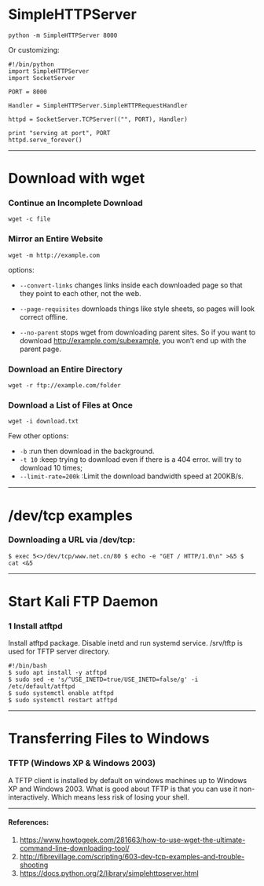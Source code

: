 # SimpleHTTPServer 

``
python -m SimpleHTTPServer 8000
``

Or customizing:

```
#!/bin/python
import SimpleHTTPServer
import SocketServer

PORT = 8000

Handler = SimpleHTTPServer.SimpleHTTPRequestHandler

httpd = SocketServer.TCPServer(("", PORT), Handler)

print "serving at port", PORT
httpd.serve_forever()
```
---
# Download with wget

### Continue an Incomplete Download
``
wget -c file
``

### Mirror an Entire Website
``
wget -m http://example.com
``

options:

* ``--convert-links`` changes links inside each downloaded page so that they point to each other, not the web.

* ``--page-requisites`` downloads things like style sheets, so pages will look correct offline.
* ``--no-parent`` stops wget from downloading parent sites. So if you want to download http://example.com/subexample, you won’t end up with the parent page.

### Download an Entire Directory
``
wget -r ftp://example.com/folder
``

### Download a List of Files at Once
``
wget -i download.txt
``

Few other options:

* ``-b`` :run then download in the background.
* ``-t 10`` :keep trying to download even if there is a 404 error. will try to download 10 times;
* ``--limit-rate=200k`` :Limit the download bandwidth speed at 200KB/s.

---
# /dev/tcp examples 

### Downloading a URL via /dev/tcp:
``
$ exec 5<>/dev/tcp/www.net.cn/80
$ echo -e "GET / HTTP/1.0\n" >&5
$ cat <&5
``

---------------------

# Start Kali FTP Daemon
### 1 Install atftpd

Install atftpd package. Disable inetd and run systemd service. /srv/tftp is used for TFTP server directory.

```console
#!/bin/bash
$ sudo apt install -y atftpd
$ sudo sed -e 's/^USE_INETD=true/USE_INETD=false/g' -i /etc/default/atftpd
$ sudo systemctl enable atftpd
$ sudo systemctl restart atftpd
```

---------------------
# Transferring Files to Windows

### TFTP (Windows XP & Windows 2003)
A TFTP client is installed by default on windows machines up to Windows XP and Windows 2003. What is good about TFTP is that you can use it non-interactively. Which means less risk of losing your shell.



---
#### References:
1. https://www.howtogeek.com/281663/how-to-use-wget-the-ultimate-command-line-downloading-tool/
2. http://fibrevillage.com/scripting/603-dev-tcp-examples-and-trouble-shooting
3. https://docs.python.org/2/library/simplehttpserver.html
